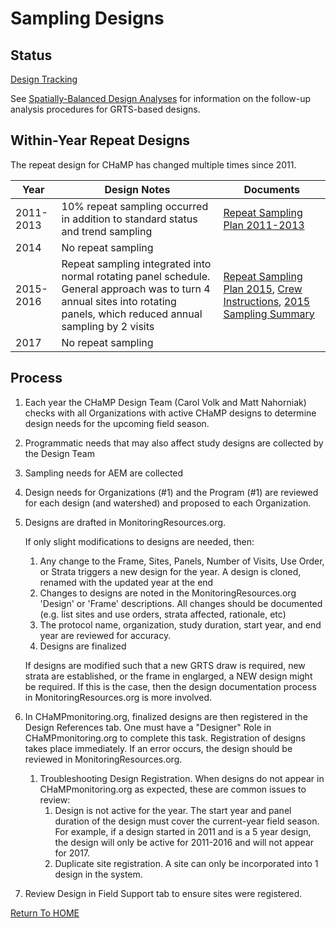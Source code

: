 # Sampling Designs

## Status

[Design Tracking](https://docs.google.com/spreadsheets/d/1FdUHUPBIRm5FxJNf6RY84oyeMKRgcwPNWDX1B3NQ6Vw/edit?usp=sharing_)

See [Spatially-Balanced Design Analyses](Design_Analyses.md) for information on the follow-up analysis procedures for GRTS-based designs.

## Within-Year Repeat Designs
The repeat design for CHaMP has changed multiple times since 2011.  


|Year|Design Notes|Documents|  
|----|------------|------------|
|2011-2013|10% repeat sampling occurred in addition to standard status and trend sampling|[Repeat Sampling Plan 2011-2013](https://www.dropbox.com/s/1x64luq4f5v6fod/Repeat%20Sampling%20study%20design_2011to2013.pdf?dl=0)
|2014|No repeat sampling|
|2015-2016| Repeat sampling integrated into normal rotating panel schedule. General approach was to turn 4 annual sites into rotating panels, which reduced annual sampling by 2 visits|[Repeat Sampling Plan 2015](https://www.dropbox.com/s/xtkxyfljn9a8gux/CHaMP%20Repeat%20Sampling%20Plan%202015_20150518_clean.pdf?dl=0), [Crew Instructions](https://www.dropbox.com/s/7lc22r81ptpdzav/Repeat%20Sampling_2015-2016_instructions%20to%20crew%20supervisors_20160705.pdf?dl=0), [2015 Sampling Summary](https://www.dropbox.com/s/c3yck46fat6tqaf/Repeat%20Sampling_2015_summary_20151113.pdf?dl=0)|    
|2017| No repeat sampling   |  


## Process

1. Each year the CHaMP Design Team (Carol Volk and Matt Nahorniak) checks with all Organizations with active CHaMP designs to determine design needs for the upcoming field season.

2. Programmatic needs that may also affect study designs are collected by the Design Team

3. Sampling needs for AEM are collected

4. Design needs for Organizations (#1) and the Program (#1) are reviewed for each design (and watershed) and proposed to each Organization.

5. Designs are drafted in MonitoringResources.org.  

   If only slight modifications to designs are needed, then:

   1. Any change to the Frame, Sites, Panels, Number of Visits, Use Order, or Strata triggers a new design for the year.  A design is cloned, renamed with the updated year at the end
   2. Changes to designs are noted in the MonitoringResources.org 'Design' or 'Frame' descriptions.  All changes should be documented (e.g. list sites and use orders, strata affected, rationale, etc) 
   3. The protocol name, organization, study duration, start year, and end year are reviewed for accuracy.
   4. Designs are finalized

   If designs are modified such that a new GRTS draw is required, new strata are established, or the frame in englarged, a NEW design might be required.  If this is the case, then the design documentation process in MonitoringResources.org is more involved.

6. In CHaMPmonitoring.org, finalized designs are then registered in the Design References tab.  One must have a "Designer" Role in CHaMPmonitoring.org to complete this task.  Registration of designs takes place immediately.  If an error occurs, the design should be reviewed in MonitoringResources.org. 

   1. Troubleshooting Design Registration. When designs do not appear in CHaMPmonitoring.org as expected, these are common issues to review:
      1. Design is not active for the year. The start year and panel duration of the design must cover the current-year field season.  For example, if a design started in 2011 and is a 5 year design, the design will only be active for 2011-2016 and will not appear for 2017.
      2. Duplicate site registration.  A site can only be incorporated into 1 design in the system.


1. Review Design in Field Support tab to ensure sites were registered.



[Return To HOME](README.md)


 
